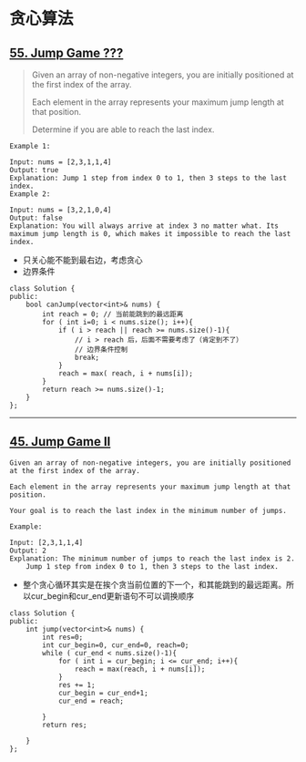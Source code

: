# 贪心算法
## [55. Jump Game ???](https://leetcode.com/problems/jump-game/)
> Given an array of non-negative integers, you are initially positioned at the first index of the array.
> 
> Each element in the array represents your maximum jump length at that position.
> 
> Determine if you are able to reach the last index.
```
Example 1:

Input: nums = [2,3,1,1,4]
Output: true
Explanation: Jump 1 step from index 0 to 1, then 3 steps to the last index.
Example 2:

Input: nums = [3,2,1,0,4]
Output: false
Explanation: You will always arrive at index 3 no matter what. Its maximum jump length is 0, which makes it impossible to reach the last index.
```
- 只关心能不能到最右边，考虑贪心
- 边界条件
```
class Solution {
public:
    bool canJump(vector<int>& nums) {
        int reach = 0; // 当前能跳到的最远距离
        for ( int i=0; i < nums.size(); i++){
            if ( i > reach || reach >= nums.size()-1){
                // i > reach 后，后面不需要考虑了（肯定到不了）
                // 边界条件控制
                break;
            }
            reach = max( reach, i + nums[i]);
        }
        return reach >= nums.size()-1;
    }
};
```
---
## [45. Jump Game II](https://leetcode.com/problems/jump-game-ii/)

```
Given an array of non-negative integers, you are initially positioned at the first index of the array.

Each element in the array represents your maximum jump length at that position.

Your goal is to reach the last index in the minimum number of jumps.

Example:

Input: [2,3,1,1,4]
Output: 2
Explanation: The minimum number of jumps to reach the last index is 2.
    Jump 1 step from index 0 to 1, then 3 steps to the last index.
```
- 整个贪心循环其实是在挨个贪当前位置的下一个，和其能跳到的最远距离。所以cur_begin和cur_end更新语句不可以调换顺序
```
class Solution {
public:
    int jump(vector<int>& nums) {
        int res=0;
        int cur_begin=0, cur_end=0, reach=0;
        while ( cur_end < nums.size()-1){
            for ( int i = cur_begin; i <= cur_end; i++){
                reach = max(reach, i + nums[i]);
            }
            res += 1;
            cur_begin = cur_end+1;
            cur_end = reach;
            
        }
        return res;
        
    }
};
```
